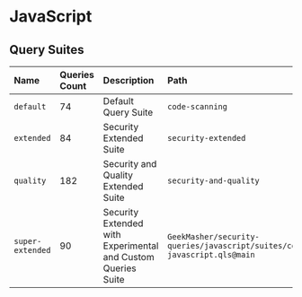 # JavaScript

## Query Suites
<!-- AUTOMATION-SUITES -->
| Name | Queries Count | Description | Path |
| :--- | :---- | :--- | :--- |
| `default` | 74 | Default Query Suite | `code-scanning` |
| `extended` | 84 | Security Extended Suite | `security-extended` |
| `quality` | 182 | Security and Quality Extended Suite | `security-and-quality` |
| `super-extended` | 90 | Security Extended with Experimental and Custom Queries Suite | `GeekMasher/security-queries/javascript/suites/codeql-javascript.qls@main` |


<!-- AUTOMATION-SUITES -->